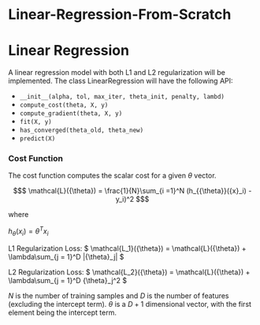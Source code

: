 # Linear-Regression-From-Scratch

# **Linear Regression**

A linear regression model with both L1 and L2 regularization will be implemented. The class LinearRegression will have the following API:

* `__init__(alpha, tol, max_iter, theta_init, penalty, lambd)`
* `compute_cost(theta, X, y)`
* `compute_gradient(theta, X, y)`
* `fit(X, y)`
* `has_converged(theta_old, theta_new)`
* `predict(X)`

### **Cost Function**

The cost function computes the scalar cost for a given $\theta$ vector. 
```math
$
\mathcal{L}({\theta}) = \frac{1}{N}\sum_{i =1}^N (h_{{\theta}}({x}_i) - y_i)^2
$
```
where

$h_{{\theta}}({x}_i) = \theta^Tx_i$

L1 Regularization Loss:
$
\mathcal{L_1}({\theta}) = \mathcal{L}({\theta}) + \lambda\sum_{j = 1}^D  |{\theta}_j|
$

L2 Regularization Loss:
$
\mathcal{L_2}({\theta}) = \mathcal{L}({\theta}) + \lambda\sum_{j = 1}^D  {\theta}_j^2 
$

$N$ is the number of training samples and $D$ is the number of features (excluding the intercept term). $\theta$ is a $D + 1$ dimensional vector, with the first element being the intercept term. 
